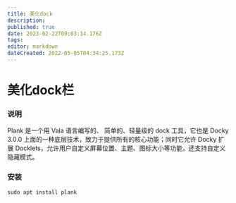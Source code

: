 ```yaml
---
title: 美化dock
description: 
published: true
date: 2023-02-22T09:03:14.176Z
tags: 
editor: markdown
dateCreated: 2022-05-05T04:34:25.173Z
---
```


# 美化dock栏

### 说明
Plank 是一个用 Vala 语言编写的、 简单的、轻量级的 dock 工具，它也是 Docky  3.0.0 上面的一种底层技术，致力于提供所有的核心功能；同时它允许 Docky 扩展 Docklets，允许用户自定义屏幕位置、主题、图标大小等功能，还支持自定义隐藏模式。

### 安装
```
sudo apt install plank
```
